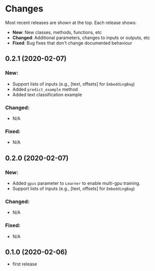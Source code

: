 # Changes

Most recent releases are shown at the top. Each release shows:

- **New**: New classes, methods, functions, etc
- **Changed**: Additional parameters, changes to inputs or outputs, etc
- **Fixed**: Bug fixes that don't change documented behaviour


## 0.2.1 (2020-02-07)

### New:
- Support lists of inputs (e.g., [text, offsets] for `EmbeddingBag`)
- Added `predict_example` method
- Added text classification example

### Changed:
- N/A

### Fixed:
- N/A


## 0.2.0 (2020-02-07)

### New:
- Added `gpus` parameter to `Learner` to enable multi-gpu training.
- Support lists of inputs (e.g., [text, offsets] for `EmbeddingBag`)

### Changed:
- N/A

### Fixed:
- N/A


## 0.1.0 (2020-02-06)

- first release



